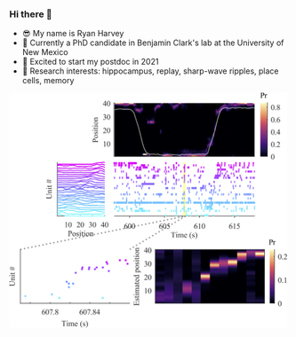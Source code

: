 ### Hi there 👋

<!--
**ryanharvey1/ryanharvey1** is a ✨ _special_ ✨ repository because its `README.md` (this file) appears on your GitHub profile.
Here are some ideas to get you started:
- 🌱 I’m currently learning ...
- 👯 I’m looking to collaborate on ...
- 🤔 I’m looking for help with ...
- 💬 Ask me about ...
- 📫 How to reach me: ...
![replay_figure](https://github.com/ryanharvey1/ryanharvey1/blob/main/replay_figure.png)


- ⚡ Fun fact: ...
-->

- 😎 My name is Ryan Harvey
- 🔬 Currently a PhD candidate in Benjamin Clark's lab at the University of New Mexico
- 🤩 Excited to start my postdoc in 2021
- 🧠 Research interests: hippocampus, replay, sharp-wave ripples, place cells, memory

<img src="https://github.com/ryanharvey1/ryanharvey1/blob/main/replay_figure.png" width="500px">



